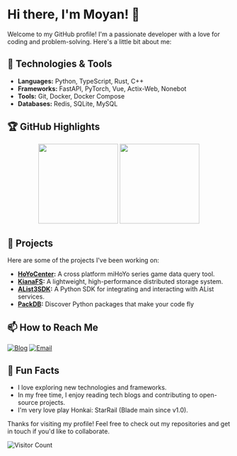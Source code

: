 # Hi there, I'm Moyan! 👋

Welcome to my GitHub profile! I'm a passionate developer with a love for coding and problem-solving. Here's a little bit about me:

## 🔧 Technologies & Tools

- **Languages:** Python, TypeScript, Rust, C++
- **Frameworks:** FastAPI, PyTorch, Vue, Actix-Web, Nonebot
- **Tools:** Git, Docker, Docker Compose
- **Databases:** Redis, SQLite, MySQL

## 🏆 GitHub Highlights

<div align="center">
  <img height="180em" src="https://github-readme-stats.vercel.app/api?username=moyanj&show_icons=true&theme=nightowl&include_all_commits=true&count_private=true"/>
  <img height="180em" src="https://github-readme-stats.vercel.app/api/top-langs/?username=moyanj&layout=compact&theme=nightowl&hide=html,jupyter%20notebook"/>
</div>

## 🚀 Projects

Here are some of the projects I've been working on:

- **[HoYoCenter](https://github.com/moyanj/HoYoCenter):** A cross platform miHoYo series game data query tool.
- **[KianaFS](https://github.com/moyanj/KianaFS):** A lightweight, high-performance distributed storage system.
- **[AList3SDK](https://github.com/moyanj/AList3SDK):** A Python SDK for integrating and interacting with AList services.
- **[PackDB](https://github.com/moyanj/PackDB):** Discover Python packages that make your code fly

## 📫 How to Reach Me

[![Blog](https://img.shields.io/badge/🧠_Tech_Blog-FF7139?style=flat-square)](https://blog.moyanjdc.top/)
[![Email](https://img.shields.io/badge/📧_moyan@moyanjdc.top-EA4335?style=flat-square&logo=gmail)](mailto:moyan@moyanjdc.top)

## 🌟 Fun Facts

- I love exploring new technologies and frameworks.
- In my free time, I enjoy reading tech blogs and contributing to open-source projects.
- I'm very love play Honkai: StarRail (Blade main since v1.0).

Thanks for visiting my profile! Feel free to check out my repositories and get in touch if you'd like to collaborate.

![Visitor Count](https://count.littlebell.top/@moyanjdc?name=moyanjdc&theme=green)
